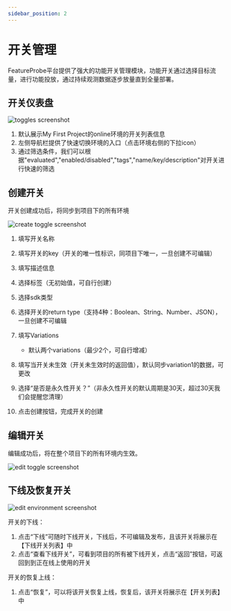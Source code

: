 ```yaml
---
sidebar_position: 2
---
```



# 开关管理

FeatureProbe平台提供了强大的功能开关管理模块，功能开关通过选择目标流量，进行功能投放，通过持续观测数据逐步放量直到全量部署。
## 开关仪表盘 

![toggles screenshot](/toggles_zh.png)

1. 默认展示My First Project的online环境的开关列表信息
2. 左侧导航栏提供了快速切换环境的入口（点击环境右侧的下拉icon）
3. 通过筛选条件，我们可以根据"evaluated","enabled/disabled","tags","name/key/description"对开关进行快速的筛选

## 创建开关
开关创建成功后，将同步到项目下的所有环境

![create toggle screenshot](/create_toggle_zh.png)

1. 填写开关名称
2. 填写开关的key（开关的唯一性标识，同项目下唯一，一旦创建不可编辑）
3. 填写描述信息
4. 选择标签（无初始值，可自行创建）
5. 选择sdk类型
6. 选择开关的return type（支持4种：Boolean、String、Number、JSON），一旦创建不可编辑
7. 填写Variations
    - 默认两个variations（最少2个，可自行增减）

8. 填写当开关未生效（开关未生效时的返回值），默认同步variation1的数据，可更改
9. 选择“是否是永久性开关？”（非永久性开关的默认周期是30天，超过30天我们会提醒您清理）
10. 点击创建按钮，完成开关的创建

## 编辑开关
编辑成功后，将在整个项目下的所有环境内生效。

![edit toggle screenshot](/edit_toggle.png)

## 下线及恢复开关

![edit environment screenshot](/archived_toggle.png)

开关的下线：
1. 点击“下线”可随时下线开关，下线后，不可编辑及发布，且该开关将展示在【下线开关列表】中
2. 点击“查看下线开关”，可看到项目的所有被下线开关，点击“返回”按钮，可返回到到正在线上使用的开关

开关的恢复上线：
1. 点击“恢复”，可以将该开关恢复上线，恢复后，该开关将展示在【开关列表】中



